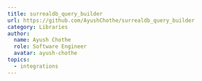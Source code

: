 ```yaml
---
title: surrealdb_query_builder
url: https://github.com/AyushChothe/surrealdb_query_builder
category: Libraries
author:
  name: Ayush Chothe
  role: Software Engineer
  avatar: ayush-chothe
topics:
  - integrations
---
```


